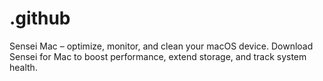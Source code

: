 # .github
Sensei Mac – optimize, monitor, and clean your macOS device. Download Sensei for Mac to boost performance, extend storage, and track system health.  
